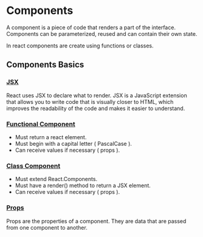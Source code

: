 # Components

A component is a piece of code that renders a part of the interface. Components can be parameterized, reused and can contain their own state.

In react components are create using functions or classes.

## Components Basics

### [JSX](/framework/react/components/javascriptxml.jsx)

React uses JSX to declare what to render. JSX is a JavaScript extension that allows you to write code that is visually closer to HTML, which improves the readability of the code and makes it easier to understand.

### [Functional Component](/framework/react/components/functional-component.jsx)

- Must return a react element.
- Must begin with a capital letter ( PascalCase ).
- Can receive values if necessary ( props ).

### [Class Component](/framework/react/components/class-component.jsx)

- Must extend React.Components.
- Must have a render() method to return a JSX element.
- Can receive values if necessary ( props ).

### [Props](/framework/react/components/props.jsx)

Props are the properties of a component. They are data that are passed from one component to another.
